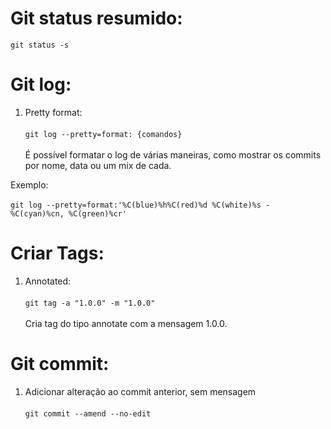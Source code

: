 # Git status resumido:

`git status -s`

# Git log:

1. Pretty format:<br /><br />
   `git log --pretty=format: {comandos}`<br /><br />
   É possível formatar o log de várias maneiras, como mostrar os commits por nome, data ou um mix de cada.

Exemplo:<br /><br />
`git log --pretty=format:'%C(blue)%h%C(red)%d %C(white)%s - %C(cyan)%cn, %C(green)%cr'`

# Criar Tags:

1. Annotated:<br /><br />
`git tag -a "1.0.0" -m "1.0.0"`<br /><br />
Cria tag do tipo annotate com a mensagem 1.0.0.

# Git commit:

1. Adicionar alteração ao commit anterior, sem mensagem<br /><br />
`git commit --amend --no-edit`
